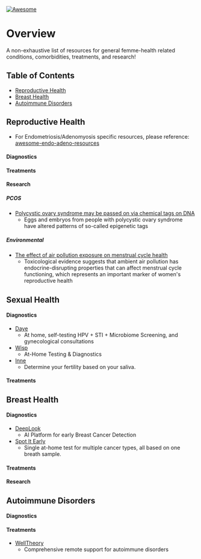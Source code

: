 [![Awesome](https://awesome.re/badge.svg)](https://awesome.re)
# Overview

A non-exhaustive list of resources for general femme-health related conditions, comorbidities, treatments, and research! 

## Table of Contents

- [Reproductive Health](#reproductive-health)
- [Breast Health](#breast-health)
- [Autoimmune Disorders](#autoimmune-disorders)

## Reproductive Health
* For Endometriosis/Adenomyosis specific resources, please reference: [awesome-endo-adeno-resources](https://github.com/bloo-berries/awesome-endo-adeno-resources?tab=readme-ov-file#diagnosis)

#### Diagnostics

#### Treatments

#### Research
##### PCOS
- [Polycystic ovary syndrome may be passed on via chemical tags on DNA](https://www.newscientist.com/article/2486325-polycystic-ovary-syndrome-may-be-passed-on-via-chemical-tags-on-dna/)
  - Eggs and embryos from people with polycystic ovary syndrome have altered patterns of so-called epigenetic tags
##### Environmental
- [The effect of air pollution exposure on menstrual cycle health](https://www.thelancet.com/journals/lanplh/article/PIIS2542-5196(25)00080-4/fulltext)
  - Toxicological evidence suggests that ambient air pollution has endocrine-disrupting properties that can affect menstrual cycle functioning, which represents an important marker of women's reproductive health

## Sexual Health

#### Diagnostics

- [Daye](https://www.yourdaye.com/)
  - At home, self-testing HPV + STI + Microbiome Screening, and gynecological consultations
- [Wisp](https://hellowisp.com/at-home-testing-kits)
  - At-Home Testing & Diagnostics
- [Inne](http://www.inne.io/)
  - Determine your fertility based on your saliva.

#### Treatments

## Breast Health

#### Diagnostics

- [DeepLook](https://www.deeplookmedical.com/)
  - AI Platform for early Breast Cancer Detection
- [Spot It Early](https://www.spotitearly.com/)
  - Single at-home test for multiple cancer types, all based on one breath sample.

#### Treatments

#### Research

## Autoimmune Disorders

#### Diagnostics

#### Treatments

- [WellTheory](https://www.welltheory.com/)
  - Comprehensive remote support for autoimmune disorders
